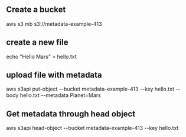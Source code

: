 ## Create a bucket
aws s3 mb s3://metadata-example-413

## create a new file
echo "Hello Mars" > hello.txt

## upload file with metadata

aws s3api put-object --bucket metadata-example-413 --key hello.txt --body hello.txt --metadata Planet=Mars

## Get metadata through head object


aws s3api head-object --bucket metadata-example-413 --key hello.txt 
